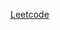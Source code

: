 [Leetcode](https://leetcode.com/problems/count-equal-and-divisible-pairs-in-an-array/?envType=daily-question&envId=2025-04-17)